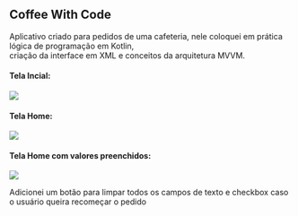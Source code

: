 ## Coffee With Code

<p>
  Aplicativo criado para pedidos de uma cafeteria, nele coloquei em prática lógica de programação em Kotlin, <br>
  criação da interface em XML e conceitos da arquitetura MVVM.
</p> 

#### Tela Incial:

<img src="https://github.com/darleyleal98/coffee-wth-code/assets/132721098/bcc39451-541a-4dca-9716-fb69b808209b)"> </img>

#### Tela Home:

<img src="https://github.com/darleyleal98/coffee-wth-code/assets/132721098/502eadaf-aa31-4303-8434-7f98d3d495d5)"> </img>

#### Tela Home com valores preenchidos:

<img src="https://github.com/darleyleal98/coffee-wth-code/assets/132721098/639d2378-40f8-4779-b2e0-bc616462c293)"> </img>

<p> Adicionei um botão para limpar todos os campos de texto e checkbox caso o usuário queira recomeçar o pedido </p>
